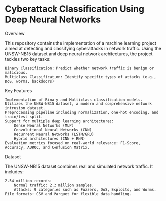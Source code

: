 # Cyberattack Classification Using Deep Neural Networks
Overview

This repository contains the implementation of a machine learning project aimed at detecting and classifying cyberattacks in network traffic. Using the UNSW-NB15 dataset and deep neural network architectures, the project tackles two key tasks:

    Binary Classification: Predict whether network traffic is benign or malicious.
    Multiclass Classification: Identify specific types of attacks (e.g., DoS, worms, backdoors).

Key Features

    Implementation of Binary and Multiclass classification models.
    Utilizes the UNSW-NB15 dataset, a modern and comprehensive network intrusion dataset.
    Preprocessing pipeline including normalization, one-hot encoding, and train/test split.
    Support for multiple deep learning architectures:
        Dense Neural Networks (MLP)
        Convolutional Neural Networks (CNN)
        Recurrent Neural Networks (LSTM/GRU)
        Hybrid architectures (CNN + RNN)
    Evaluation metrics focused on real-world relevance: F1-Score, Accuracy, AUROC, and Confusion Matrix.

Dataset

The UNSW-NB15 dataset combines real and simulated network traffic. It includes:

    2.54 million records:
        Normal traffic: 2.2 million samples.
        Attacks: 9 categories such as Fuzzers, DoS, Exploits, and Worms.
    File formats: CSV and Parquet for flexible data handling.